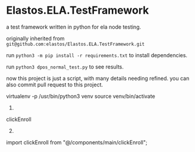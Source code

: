 # Elastos.ELA.TestFramework

a test framework written in python for ela node testing.

originally inherited from `git@github.com:elastos/Elastos.ELA.TestFramework.git`

run `python3 -m pip install -r requirements.txt` to install dependencies.

run `python3 dpos_normal_test.py` to see results.

now this project is just a script, with many details needing refined.
you can also commit pull request to this project.



virtualenv -p /usr/bin/python3 venv
source venv/bin/activate



1.
clickEnroll




2.
import clickEnroll from "@/components/main/clickEnroll";